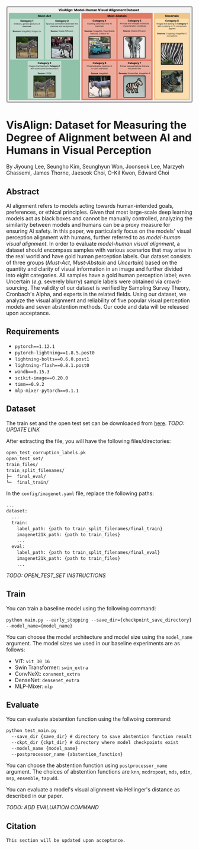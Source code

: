 ![VisAlign Overview](figures/DatasetOverview.png)

# VisAlign: Dataset for Measuring the Degree of Alignment between AI and Humans in Visual Perception
By
Jiyoung Lee,
Seungho Kim,
Seunghyun Won,
Joonseok Lee,
Marzyeh Ghassemi,
James Thorne,
Jaeseok Choi,
O-Kil Kwon,
Edward Choi

## Abstract
 AI alignment refers to models acting towards human-intended goals, preferences, or ethical principles.
Given that most large-scale deep learning models act as black boxes and cannot be manually controlled, analyzing the similarity between models and humans can be a proxy measure for ensuring AI safety.
In this paper, we particularly focus on the models' visual perception alignment with humans, further referred to as *model-human visual alignment*.
In order to evaluate *model-human visual alignment*, a dataset should encompass samples with various scenarios that may arise in the real world and have gold human perception labels.
Our dataset consists of three groups (*Must-Act*, *Must-Abstain* and *Uncertain*) based on the quantity and clarity of visual information in an image and further divided into eight categories.
All samples have a gold human perception label; even Uncertain (*e*.*g*. severely blurry) sample labels were obtained via crowd-sourcing.
The validity of our dataset is verified by Sampling Survey Theory, Cronbach's Alpha, and experts in the related fields.
Using our dataset, we analyze the visual alignment and reliability of five popular visual perception models and seven abstention methods.
Our code and data will be released upon acceptance.

## Requirements
- `pytorch==1.12.1`
- `pytorch-lightning==1.8.5.post0`
- `lightning-bolts==0.6.0.post1`
- `lightning-flash==0.8.1.post0`
- `wandb==0.15.3`
- `scikit-image==0.20.0`
- `timm==0.9.2`
- `mlp-mixer-pytorch==0.1.1`

## Dataset
The train set and the open test set can be downloaded from [here](https://github.com/jiyounglee-0523/reliable_project). *TODO: UPDATE LINK*

After extracting the file, you will have the following files/directories:
```
open_test_corruption_labels.pk 
open_test_set/
train_files/
train_split_filenames/
├─  final_eval/
└─  final_train/
```
In the `config/imagenet.yaml` file, replace the following paths:
```
...
dataset:
  ...
  train:
    label_path: {path to train_split_filenames/final_train}
    imagenet21k_path: {path to train_files}
    ...
  eval:
    label_path: {path to train_split_filenames/final_eval}
    imagenet21k_path: {path to train_files}
    ...
```
*TODO: OPEN_TEST_SET INSTRUCTIONS*

## Train
You can train a baseline model using the following command:
```
python main.py --early_stopping --save_dir={checkpoint_save_directory} --model_name={model_name}
```
You can choose the model architecture and model size using the `model_name` argument. The model sizes we used in our baseline experiments are as follows:
- ViT: `vit_30_16`
- Swin Transformer: `swin_extra`
- ConvNeXt: `convnext_extra`
- DenseNet: `densenet_extra`
- MLP-Mixer: `mlp`
## Evaluate
You can evaluate abstention function using the follwoing command:
```
python test_main.py 
  --save_dir {save_dir} # directory to save abstention function result
  --ckpt_dir {ckpt_dir} # directory where model checkpoints exist
  --model_name {model_name}
  --postprocessor_name {abstention_function}
```
You can choose the abstention function using `postprocessor_name` argument. The choices of abstention functions are `knn`, `mcdropout`, `mds`, `odin`, `msp`, `ensemble`, `tapudd`.

You can evaluate a model's visual alignment via Hellinger's distance as described in our paper.
<!-- This implementation additionally allows you to report the proposed reliability score, which lets you choose a cost value *c* for incorrect decisions. -->

*TODO: ADD EVALUATION COMMAND*

## Citation
```
This section will be updated upon acceptance.
```